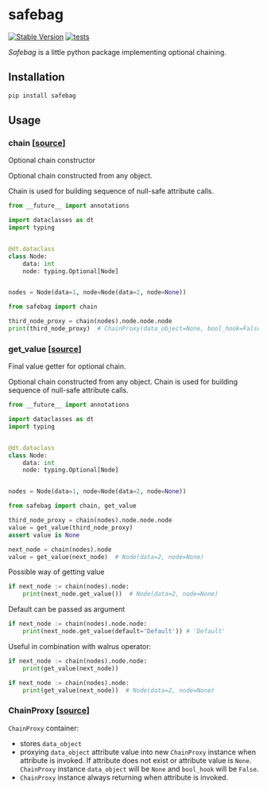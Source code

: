 # safebag
[![Stable Version](https://img.shields.io/pypi/v/safebag?color=black)](https://pypi.org/project/safebag/)
[![tests](https://github.com/galeNightIn/safebag/workflows/tests/badge.svg)](https://github.com/galeNightIn/safebag)

_Safebag_ is a little python package implementing optional chaining.

## Installation

```bash
pip install safebag
```

## Usage

### chain [[source](https://github.com/galeNightIn/safebag/blob/69e241022b85b3f4566556f3e3e956d5a750eb20/safebag/_methods.py#L9)]

Optional chain constructor

Optional chain constructed from any object.

Chain is used for building sequence of null-safe attribute calls.

```python
from __future__ import annotations

import dataclasses as dt
import typing


@dt.dataclass
class Node:
    data: int
    node: typing.Optional[Node]


nodes = Node(data=1, node=Node(data=2, node=None))

from safebag import chain

third_node_proxy = chain(nodes).node.node.node
print(third_node_proxy)  # ChainProxy(data_object=None, bool_hook=False)
```

### get_value [[source](https://github.com/galeNightIn/safebag/blob/69e241022b85b3f4566556f3e3e956d5a750eb20/safebag/_methods.py#L39)]

Final value getter for optional chain.

Optional chain constructed from any object. Chain is used for building sequence of null-safe attribute calls.

```python
from __future__ import annotations

import dataclasses as dt
import typing


@dt.dataclass
class Node:
    data: int
    node: typing.Optional[Node]


nodes = Node(data=1, node=Node(data=2, node=None))

from safebag import chain, get_value

third_node_proxy = chain(nodes).node.node.node
value = get_value(third_node_proxy)
assert value is None

next_node = chain(nodes).node
value = get_value(next_node)  # Node(data=2, node=None)
```

Possible way of getting value
```python
if next_node := chain(nodes).node:
    print(next_node.get_value())  # Node(data=2, node=None)
```

Default can be passed as argument
```python
if next_node := chain(nodes).node.node:
    print(next_node.get_value(default='Default')) # 'Default'
```


Useful in combination with walrus operator:

```python
if next_node := chain(nodes).node.node:
    print(get_value(next_node))

if next_node := chain(nodes).node:
    print(get_value(next_node))  # Node(data=2, node=None)
```

### ChainProxy [[source](https://github.com/galeNightIn/safebag/blob/69e241022b85b3f4566556f3e3e956d5a750eb20/safebag/_chain_proxy.py#L11)]

`ChainProxy` container:
* stores `data_object`
* proxying `data_object` attribute value into new `ChainProxy` instance
when attribute is invoked. If attribute does not exist or attribute value is `None`.
`ChainProxy` instance `data_object` will be `None` and `bool_hook` will be `False`.
* `ChainProxy` instance always returning when attribute is invoked.